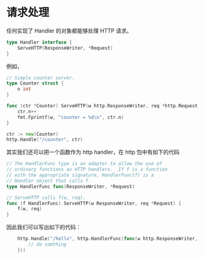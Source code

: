 # 请求处理

任何实现了 Handler 的对象都能够处理 HTTP 请求。

```go
type Handler interface {
	ServeHTTP(ResponseWriter, *Request)
}
```

例如，

```go
// Simple counter server.
type Counter struct {
    n int
}

func (ctr *Counter) ServeHTTP(w http.ResponseWriter, req *http.Request) {
    ctr.n++
    fmt.Fprintf(w, "counter = %d\n", ctr.n)
}

ctr := new(Counter)
http.Handle("/counter", ctr)
```

其实我们还可以把一个函数作为 http handler，在 http 包中有如下的代码

```go
// The HandlerFunc type is an adapter to allow the use of
// ordinary functions as HTTP handlers.  If f is a function
// with the appropriate signature, HandlerFunc(f) is a
// Handler object that calls f.
type HandlerFunc func(ResponseWriter, *Request)

// ServeHTTP calls f(w, req).
func (f HandlerFunc) ServeHTTP(w ResponseWriter, req *Request) {
    f(w, req)
}
```

因此我们可以写出如下的代码：

```go
	http.Handle("/hello", http.HandlerFunc(func(w http.ResponseWriter, req *http.Request) {
		// do somthing
	}))
```
